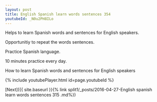```yaml
---
layout: post
title: English Spanish learn words sentences 354 
youtubeId: _N0u2PH8ILo
---
```

 
 
Helps to learn Spanish words and sentences for English speakers.

Opportunitiy to repeat the words sentences. 

Practice Spanish language. 
 
10 minutes practice every day. 
 
How to learn Spanish words and sentences for English speakers 
 
{% include youtubePlayer.html id=page.youtubeId %}
 
 
[Next]({{ site.baseurl }}{% link  split1/_posts/2016-04-27-English spanish learn words sentences 315 .md%})
 
